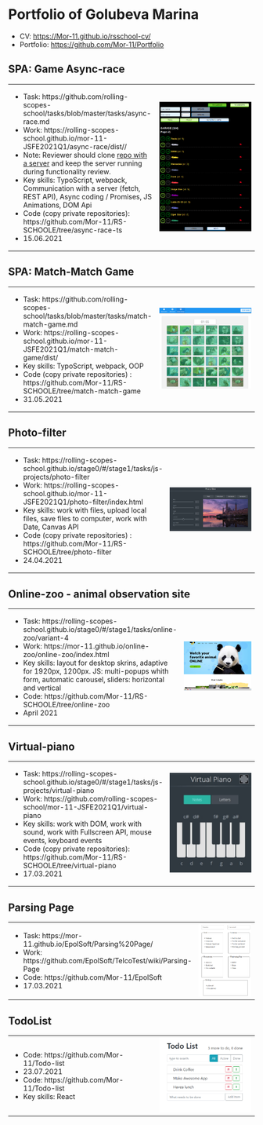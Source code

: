 # Portfolio of Golubeva Marina

- CV: https://Mor-11.github.io/rsschool-cv/
- Portfolio: https://github.com/Mor-11/Portfolio

## SPA: Game Async-race

<table border="0">
<tr>
    <td>
        <ul>
            <li>Task: https://github.com/rolling-scopes-school/tasks/blob/master/tasks/async-race.md</li>
            <li>Work: https://rolling-scopes-school.github.io/mor-11-JSFE2021Q1/async-race/dist//</li>
            <li>Note: Reviewer should clone <a href="https://github.com/mikhama/async-race-api">repo with a server</a> and keep the server running during functionality review.</li>
            <li>Key skills: TypoScript, webpack, Сommunication with a server (fetch, REST API), Async coding / Promises, JS Animations, DOM Api</li>
            <li>Code (copy private repositories): https://github.com/Mor-11/RS-SCHOOLE/tree/async-race-ts</li>
            <li>15.06.2021</li>
    </td>
    <td width="40%">
        <img src="img/async-race-.png">
    </td>
</tr>
</table>

## SPA: Match-Match Game

<table border="0">
<tr>
    <td>
        <ul>
            <li>Task: https://github.com/rolling-scopes-school/tasks/blob/master/tasks/match-match-game.md</li>
            <li>Work: https://rolling-scopes-school.github.io/mor-11-JSFE2021Q1/match-match-game/dist/</li>
            <li>Key skills: TypoScript, webpack, OOP</li>
            <li>Code (copy private repositories) : https://github.com/Mor-11/RS-SCHOOLE/tree/match-match-game </li>
            <li>31.05.2021</li>
    </td>
    <td width="40%">
        <img src="img/match-match-g.png">
    </td>
</tr>
</table>

## Photo-filter

<table border="0">
<tr>
    <td>
        <ul>
            <li>Task: https://rolling-scopes-school.github.io/stage0/#/stage1/tasks/js-projects/photo-filter</li>
            <li>Work: https://rolling-scopes-school.github.io/mor-11-JSFE2021Q1/photo-filter/index.html</li>
            <li>Key skills: work with files, upload local files, save files to computer, work with Date, Canvas API</li>
            <li>Code (copy private repositories) : https://github.com/Mor-11/RS-SCHOOLE/tree/photo-filter </li>
            <li>24.04.2021</li>
    </td>
    <td width="40%">
        <img src="img/photo-filter.png">
    </td>
</tr>
</table>

## Online-zoo - animal observation site

<table border="0">
<tr>
    <td>
        <ul>
            <li>Task: https://rolling-scopes-school.github.io/stage0/#/stage1/tasks/online-zoo/variant-4</li>
            <li>Work: https://mor-11.github.io/online-zoo/online-zoo/index.html</li>
            <li>Key skills: layout for desktop skrins, adaptive for 1920px, 1200px. JS: multi-popups whith form, automatic carousel, sliders: horizontal and vertical</li>
            <li>Code: https://github.com/Mor-11/RS-SCHOOLE/tree/online-zoo </li>
            <li>April 2021</li>
    </td>
    <td width="40%">
        <img src="img/zoo.png">
    </td>
</tr>
</table>

## Virtual-piano

<table border="0">
<tr>
    <td>
        <ul>
            <li>Task: https://rolling-scopes-school.github.io/stage0/#/stage1/tasks/js-projects/virtual-piano</li>
            <li>Work: https://github.com/rolling-scopes-school/mor-11-JSFE2021Q1/virtual-piano</li>
            <li>Key skills: work with DOM, work with sound, work with Fullscreen API, mouse events, keyboard events</li>
            <li>Code (copy private repositories): https://github.com/Mor-11/RS-SCHOOLE/tree/virtual-piano</li>
            <li>17.03.2021</li>
    </td>
    <td width="40%">
        <img src="img/virtual-piano.jpg">
    </td>
</tr>
</table>


## Parsing Page

<table border="0">
<tr>
    <td>
        <ul>
            <li>Task: https://mor-11.github.io/EpolSoft/Parsing%20Page/</li>
            <li>Work: https://github.com/EpolSoft/TelcoTest/wiki/Parsing-Page</li>
            <li>Code: https://github.com/Mor-11/EpolSoft</li>
            <li>17.03.2021</li>
    </td>
    <td width="40%">
        <img src="./img/page.png">
    </td>
</tr>
</table>

## TodoList

<table border="0">
<tr>
    <td>
        <ul>
            <li>Code: https://github.com/Mor-11/Todo-list</li>
            <li>23.07.2021</li>
            <li>Code: https://github.com/Mor-11/Todo-list</li>
            <li>Key skills: React</li>
    </td>
    <td width="40%">
        <img src="./img/Todo-list.png">
    </td>
</tr>
</table>
